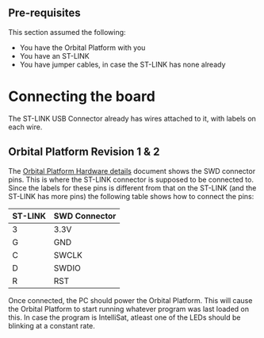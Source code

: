 ## Pre-requisites
This section assumed the following:
- You have the Orbital Platform with you
- You have an ST-LINK
- You have jumper cables, in case the ST-LINK has none already

# Connecting the board
The ST-LINK USB Connector already has wires attached to it, with labels on each wire.

## Orbital Platform Revision 1 & 2
The [Orbital Platform Hardware details](./OP_Hardware.md) document shows the SWD connector pins. This is where the ST-LINK connector is supposed to be connected to. Since the labels for these pins is different from that on the ST-LINK (and the ST-LINK has more pins) the following table shows how to connect the pins:

| ST-LINK | SWD Connector |
|---------|---------------|
|   3     | 3.3V          |
|   G     | GND           |
|   C     | SWCLK         |
|   D     | SWDIO         |
|   R     | RST           |


Once connected, the PC should power the Orbital Platform. This will cause the Orbital Platform to start running whatever program was last loaded on this. In case the program is IntelliSat, atleast one of the LEDs should be blinking at a constant rate.